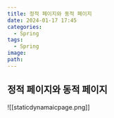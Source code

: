 ```yaml
---
title: 정적 페이지와 동적 페이지
date: 2024-01-17 17:45
categories:
  - Spring
tags:
  - Spring
image: 
path:
---
```


## 정적 페이지와 동적 페이지
![[staticdynamaicpage.png]]